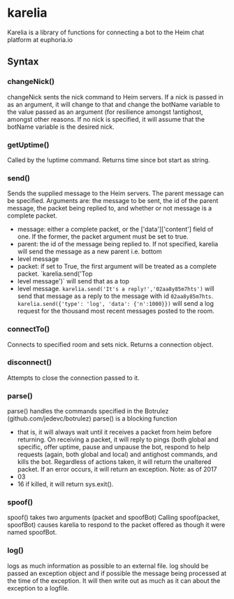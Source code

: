karelia
======
 Karelia is a library of functions for connecting a bot to the Heim chat platform at euphoria.io 

Syntax
------
### changeNick()
 changeNick sents the nick command to Heim servers. If a nick is passed in as an argument, it will change to that and change the botName variable to the value passed as an argument (for resilience amongst !antighost, amongst other reasons. If no nick is specified, it will assume that the botName variable is the desired nick. 

### getUptime()
Called by the !uptime command. Returns time since bot start as string.

### send()
 Sends the supplied message to the Heim servers. The parent message can be specified. Arguments are: the message to be sent, the id of the parent message, the packet being replied to, and whether or not message is a complete packet. 
-  message: either a complete packet, or the ['data']['content'] field of one. If the former, the packet argument must be set to true. 
-  parent: the id of the message being replied to. If not specified, karelia will send the message as a new parent i.e. bottom
- level message 
-  packet: if set to True, the first argument will be treated as a complete packet. `karelia.send('Top
- level message')` will send that as a top
- level message. `karelia.send('It's a reply!','02aa8y85m7hts')` will send that message as a reply to the message with id `02aa8y85m7hts`. `karelia.send({'type': 'log', 'data': {'n':1000}})` will send a log request for the thousand most recent messages posted to the room. 

### connectTo()
Connects to specified room and sets nick. Returns a connection object.

### disconnect()
Attempts to close the connection passed to it.

### parse()
 parse() handles the commands specified in the Botrulez (github.com/jedevc/botrulez) parse() is a blocking function 
-  that is, it will always wait until it receives a packet from heim before returning. On receiving a packet, it will reply to pings (both global and specific, offer uptime, pause and unpause the bot, respond to help requests (again, both global and local) and antighost commands, and kills the bot. Regardless of actions taken, it will return the unaltered packet. If an error occurs, it will return an exception. Note: as of 2017
- 03
- 16 if killed, it will return sys.exit(). 

### spoof()
 spoof() takes two arguments (packet and spoofBot) Calling spoof(packet, spoofBot) causes karelia to respond to the packet offered as though it were named spoofBot. 

### log()
 logs as much information as possible to an external file. log should be passed an exception object and if possible the message being processed at the time of the exception. It will then write out as much as it can about the exception to a logfile. 


